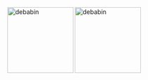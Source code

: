 <div>
  <img src="https://github-readme-stats.vercel.app/api/top-langs?username=paintdrip&show_icons=true&locale=en&layout=compact&theme=gruvbox" alt="debabin" align="left" height="150px" />
  <img src="https://github-readme-stats.vercel.app/api?username=paintdrip&show_icons=true&theme=gruvbox&count_private=true&include_all_commits=true" alt="debabin" align="left" height="150px" />
</div>
